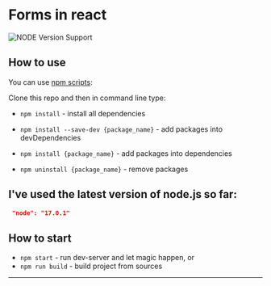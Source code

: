 # Forms in react

![NODE Version Support](https://img.shields.io/node/v-lts/webpack?style=for-the-badge)

## How to use

You can use [npm scripts](https://docs.npmjs.com/misc/scripts):

Clone this repo and then in command line type:

* `npm install` - install all dependencies

* `npm install --save-dev {package_name}` - add packages into devDependencies
* `npm install {package_name}` - add packages into dependencies
* `npm uninstall {package_name}` - remove packages


## I've used the latest version of node.js so far:

  ```json
   "node": "17.0.1"
  ```

## How to start

* `npm start` - run dev-server and let magic happen, or
* `npm run build` - build project from sources

---